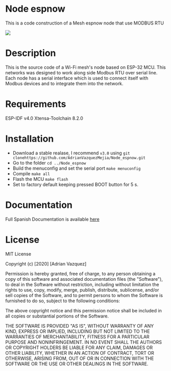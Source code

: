 # Node espnow
This is a code construction of a Mesh espnow node that use MODBUS RTU

![](https://github.com/AdrianVazquezMejia/Node_espnow/workflows/C/badge.svg)

# Description

This is the source code of a Wi-Fi mesh's node based on ESP-32 MCU. This networks was designed to work along side Modbus
RTU over serial line. Each node has a serial interface which is used to connect itself with Modbus devices and to integrate them into the network.
# Requirements

ESP-IDF v4.0
Xtensa-Toolchain 8.2.0

# Installation

* Download a stable realase, I recommend `v3.0` using  `git clonehttps://github.com/AdrianVazquezMejia/Node_espnow.git`
* Go to the folder `cd ../Node_espnow`
* Build the menuconfig and set the serial port `make menuconfig`
* Compile `make all`
* Flash the MCU `make flash`
* Set to factory default keeping pressed BOOT button for 5 s.

# Documentation

Full Spanish Documentation is available [here](https://github.com/AdrianVazquezMejia/TEG/blob/master/EIETdeG.pdf)
# License

MIT License

Copyright (c) [2020] [Adrian Vazquez]

Permission is hereby granted, free of charge, to any person obtaining a copy
of this software and associated documentation files (the "Software"), to deal
in the Software without restriction, including without limitation the rights
to use, copy, modify, merge, publish, distribute, sublicense, and/or sell
copies of the Software, and to permit persons to whom the Software is
furnished to do so, subject to the following conditions:

The above copyright notice and this permission notice shall be included in all
copies or substantial portions of the Software.

THE SOFTWARE IS PROVIDED "AS IS", WITHOUT WARRANTY OF ANY KIND, EXPRESS OR
IMPLIED, INCLUDING BUT NOT LIMITED TO THE WARRANTIES OF MERCHANTABILITY,
FITNESS FOR A PARTICULAR PURPOSE AND NONINFRINGEMENT. IN NO EVENT SHALL THE
AUTHORS OR COPYRIGHT HOLDERS BE LIABLE FOR ANY CLAIM, DAMAGES OR OTHER
LIABILITY, WHETHER IN AN ACTION OF CONTRACT, TORT OR OTHERWISE, ARISING FROM,
OUT OF OR IN CONNECTION WITH THE SOFTWARE OR THE USE OR OTHER DEALINGS IN THE
SOFTWARE.
